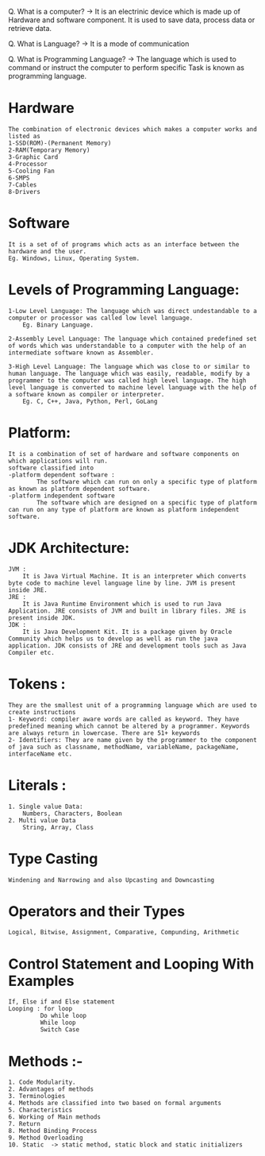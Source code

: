 Q. What is a computer?
-> It is an electrinic device which is made up of Hardware and software component. It is used to save data, process data or retrieve data.

Q. What is Language?
-> It is a mode of communication

Q. What is Programming Language?
-> The language which is used to command or instruct the computer to perform specific Task is known as programming language.

# Hardware
    The combination of electronic devices which makes a computer works and listed as
    1-SSD(ROM)-(Permanent Memory)
    2-RAM(Temporary Memory)
    3-Graphic Card
    4-Processor
    5-Cooling Fan
    6-SMPS
    7-Cables
    8-Drivers

# Software
    It is a set of of programs which acts as an interface between the hardware and the user.
    Eg. Windows, Linux, Operating System.

# Levels of Programming Language:
    1-Low Level Language: The language which was direct undestandable to a computer or processor was called low level language.
        Eg. Binary Language.

    2-Assembly Level Language: The language which contained predefined set of words which was understandable to a computer with the help of an intermediate software known as Assembler.
    
    3-High Level Language: The language which was close to or similar to human language. The language which was easily, readable, modify by a programmer to the computer was called high level language. The high level language is converted to machine level language with the help of a software known as compiler or interpreter.
        Eg. C, C++, Java, Python, Perl, GoLang

# Platform:
    It is a combination of set of hardware and software components on which applications will run.
    software classified into 
    -platform dependent software :
            The software which can run on only a specific type of platform as known as platform dependent software.
    -platform independent software
            The software which are designed on a specific type of platform can run on any type of platform are known as platform independent software.


# JDK Architecture:
    JVM : 
        It is Java Virtual Machine. It is an interpreter which converts byte code to machine level language line by line. JVM is present inside JRE.
    JRE :
        It is Java Runtime Environment which is used to run Java Application. JRE consists of JVM and built in library files. JRE is present inside JDK.
    JDK :
        It is Java Development Kit. It is a package given by Oracle Community which helps us to develop as well as run the java application. JDK consists of JRE and development tools such as Java Compiler etc.


# Tokens : 
    They are the smallest unit of a programming language which are used to create instructions
    1- Keyword: compiler aware words are called as keyword. They have predefined meaning which cannot be altered by a programmer. Keywords are always return in lowercase. There are 51+ keywords
    2- Identifiers: They are name given by the programmer to the component of java such as classname, methodName, variableName, packageName, interfaceName etc.

# Literals : 
    1. Single value Data: 
        Numbers, Characters, Boolean
    2. Multi value Data
        String, Array, Class

# Type Casting
    Windening and Narrowing and also Upcasting and Downcasting

# Operators and their Types
    Logical, Bitwise, Assignment, Comparative, Compunding, Arithmetic 

# Control Statement and Looping With Examples
    If, Else if and Else statement
    Looping : for loop
             Do while loop
             While loop
             Switch Case


# Methods :-
    1. Code Modularity.
    2. Advantages of methods
    3. Terminologies
    4. Methods are classified into two based on formal arguments
    5. Characteristics
    6. Working of Main methods
    7. Return
    8. Method Binding Process
    9. Method Overloading
    10. Static  -> static method, static block and static initializers
    
    